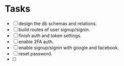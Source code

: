 # Tasks 

- [ ] design the db schemas and relations.
- [ ] build routes of user signup/signin.
- [ ] finish auth and token settings.
- [ ] enable 2FA auth.
- [ ] enable signup/signin with google and facebook.
- [ ] reset password.
- [ ] 